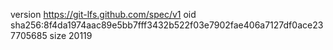 version https://git-lfs.github.com/spec/v1
oid sha256:8f4da1974aac89e5bb7fff3432b522f03e7902fae406a7127df0ace237705685
size 20119
